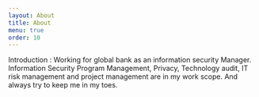 ```yaml
---
layout: About
title: About
menu: true
order: 10
---
```


Introduction :
Working for global bank as an information security Manager. 
Information Security Program Management, Privacy, Technology audit, IT risk management and project management are in my work scope.
And always try to keep me in my toes.
